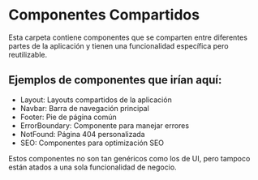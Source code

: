 # Componentes Compartidos

Esta carpeta contiene componentes que se comparten entre diferentes partes de la aplicación y tienen una funcionalidad específica pero reutilizable.

## Ejemplos de componentes que irían aquí:

- Layout: Layouts compartidos de la aplicación
- Navbar: Barra de navegación principal
- Footer: Pie de página común
- ErrorBoundary: Componente para manejar errores
- NotFound: Página 404 personalizada
- SEO: Componentes para optimización SEO

Estos componentes no son tan genéricos como los de UI, pero tampoco están atados a una sola funcionalidad de negocio. 